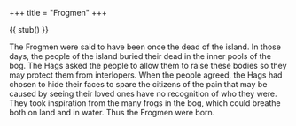 +++
title = "Frogmen"
+++

{{ stub() }}

The Frogmen were said to have been once the dead of the island. In those days, the people of the island buried their dead in the inner pools of the bog. The Hags asked the people to allow them to raise these bodies so they may protect them from interlopers. When the people agreed, the Hags had chosen to hide their faces to spare the citizens of the pain that may be caused by seeing their loved ones have no recognition of who they were. They took inspiration from the many frogs in the bog, which could breathe both on land and in water. Thus the Frogmen were born.  